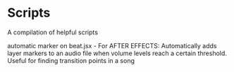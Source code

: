 # Scripts
A compilation of helpful scripts

automatic marker on beat.jsx - For AFTER EFFECTS: Automatically adds layer markers to an audio file when volume levels reach a certain threshold. Useful for finding transition points in a song

